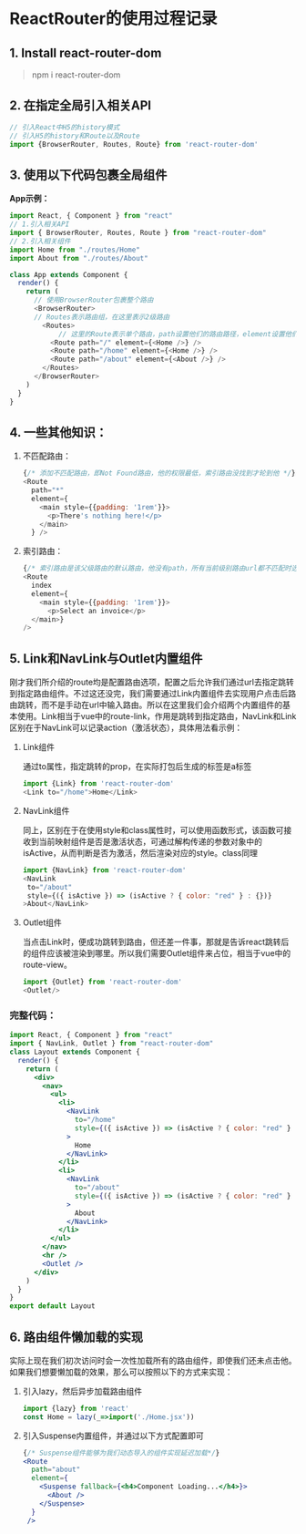 # ReactRouter的使用过程记录



## 1. Install react-router-dom

> npm i react-router-dom

## 2. 在指定全局引入相关API

```javascript
// 引入React中H5的history模式
// 引入H5的history和Route以及Route
import {BrowserRouter, Routes, Route} from 'react-router-dom'
```

## 3. 使用以下代码包裹全局组件

**App示例：**

```javascript
import React, { Component } from "react"
// 1.引入相关API
import { BrowserRouter, Routes, Route } from "react-router-dom"
// 2.引入相关组件
import Home from "./routes/Home"
import About from "./routes/About"

class App extends Component {
  render() {
    return (
      // 使用BrowserRouter包裹整个路由
      <BrowserRouter>
      // Routes表示路由组，在这里表示2级路由
        <Routes>
      		// 这里的Route表示单个路由，path设置他们的路由路径，element设置他们的路由映射组件
          <Route path="/" element={<Home />} />
          <Route path="/home" element={<Home />} />
          <Route path="/about" element={<About />} />
        </Routes>
      </BrowserRouter>
    )
  }
}
```

## 4. 一些其他知识：

1. 不匹配路由：

   ```javascript
   {/* 添加不匹配路由，即Not Found路由，他的权限最低，索引路由没找到才轮到他 */}
   <Route
     path="*"
     element={
       <main style={{padding: '1rem'}}>
         <p>There's nothing here!</p>
       </main>
     } />
   ```

2. 索引路由：

   ```javascript
   {/* 索引路由是该父级路由的默认路由，他没有path，所有当前级别路由url都不匹配时选择该索引路由*/}
   <Route
     index
     element={
       <main style={{padding: '1rem'}}>
         <p>Select an invoice</p>
     </main>}
   />
   ```

## 5. Link和NavLink与Outlet内置组件

刚才我们所介绍的route均是配置路由选项，配置之后允许我们通过url去指定跳转到指定路由组件。不过这还没完，我们需要通过Link内置组件去实现用户点击后路由跳转，而不是手动在url中输入路由。所以在这里我们会介绍两个内置组件的基本使用。Link相当于vue中的route-link，作用是跳转到指定路由，NavLink和Link区别在于NavLink可以记录action（激活状态），具体用法看示例：

1. Link组件

   通过to属性，指定跳转的prop，在实际打包后生成的标签是a标签

   ```javascript
   import {Link} from 'react-router-dom'
   <Link to="/home">Home</Link>
   ```

2. NavLink组件

   同上，区别在于在使用style和class属性时，可以使用函数形式，该函数可接收到当前映射组件是否是激活状态，可通过解构传递的参数对象中的isActive，从而判断是否为激活，然后渲染对应的style。class同理

   ```javascript
   import {NavLink} from 'react-router-dom'
   <NavLink 
    to="/about" 
    style={({ isActive }) => (isActive ? { color: "red" } : {})}
   >About</NavLink>
   ```

3. Outlet组件

   当点击Link时，便成功跳转到路由，但还差一件事，那就是告诉react跳转后的组件应该被渲染到哪里。所以我们需要Outlet组件来占位，相当于vue中的route-view。

   ```javascript
   import {Outlet} from 'react-router-dom'
   <Outlet/>
   ```

### 完整代码：

```jsx
import React, { Component } from "react"
import { NavLink, Outlet } from "react-router-dom"
class Layout extends Component {
  render() {
    return (
      <div>
        <nav>
          <ul>
            <li>
              <NavLink
                to="/home"
                style={({ isActive }) => (isActive ? { color: "red" } : {})}
              >
                Home
              </NavLink>
            </li>
            <li>
              <NavLink
                to="/about"
                style={({ isActive }) => (isActive ? { color: "red" } : {})}
              >
                About
              </NavLink>
            </li>
          </ul>
        </nav>
        <hr />
        <Outlet />
      </div>
    )
  }
}
export default Layout
```

## 6. 路由组件懒加载的实现

实际上现在我们初次访问时会一次性加载所有的路由组件，即使我们还未点击他。如果我们想要懒加载的效果，那么可以按照以下的方式来实现：

1. 引入lazy，然后异步加载路由组件

   ```jsx
   import {lazy} from 'react'
   const Home = lazy(_=>import('./Home.jsx'))
   ```

2. 引入Suspense内置组件，并通过以下方式配置即可

   ```jsx
   {/* Suspense组件能够为我们动态导入的组件实现延迟加载*/}
   <Route
     path="about"
     element={
       <Suspense fallback={<h4>Component Loading...</h4>}>
         <About />
       </Suspense>
     }
    />
   ```
